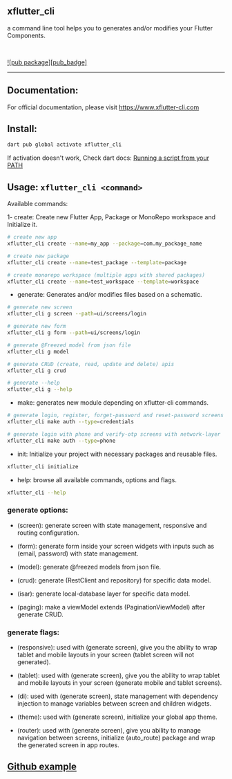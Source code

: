## xflutter_cli 
a command line tool helps you to generates and/or modifies your Flutter Components.

<br clear="left"/>

[![pub package][pub_badge]][pub_link]

---
## Documentation:
For official documentation, please visit https://www.xflutter-cli.com

## Install:
```sh
dart pub global activate xflutter_cli
```
If activation doesn't work, Check dart docs:
[Running a script from your PATH](https://dart.dev/tools/pub/cmd/pub-global#running-a-script-from-your-path)


## Usage: `xflutter_cli <command>`

Available commands:

1- create: Create new Flutter App, Package or MonoRepo workspace and Initialize it.
```sh
# create new app
xflutter_cli create --name=my_app --package=com.my_package_name

# create new package
xflutter_cli create --name=test_package --template=package

# create monorepo workspace (multiple apps with shared packages)
xflutter_cli create --name=test_workspace --template=workspace
```
- generate: Generates and/or modifies files based on a schematic.
```sh
# generate new screen
xflutter_cli g screen --path=ui/screens/login

# generate new form
xflutter_cli g form --path=ui/screens/login

# generate @Freezed model from json file
xflutter_cli g model

# generate CRUD (create, read, update and delete) apis
xflutter_cli g crud

# generate --help
xflutter_cli g --help
```
- make: generates new module depending on xflutter-cli commands.
```sh
# generate login, register, forget-password and reset-password screens with network-layer
xflutter_cli make auth --type=credentials

# generate login with phone and verify-otp screens with network-layer
xflutter_cli make auth --type=phone
```
- init: Initialize your project with necessary packages and reusable files.
```sh
xflutter_cli initialize
```
- help: browse all available commands, options and flags.
```sh
xflutter_cli --help
```

### generate options:

- (screen): generate screen with state management, responsive and routing configuration.

- (form): generate form inside your screen widgets with inputs such as (email, password) with state management.

- (model): generate @freezed models from json file.

- (crud): generate (RestClient and repository) for specific data model.

- (isar): generate local-database layer for specific data model. 

- (paging): make a viewModel extends (PaginationViewModel) after generate CRUD.

### generate flags:

- (responsive): used with (generate screen), give you the ability to wrap tablet and mobile layouts in your screen (tablet screen will not generated).

- (tablet): used with (generate screen), give you the ability to wrap tablet and mobile layouts in your screen (generate mobile and tablet screens).

- (di): used with (generate screen), state management with dependency injection to manage variables between screen and children widgets.

- (theme): used with (generate screen), initialize your global app theme.

- (router): used with (generate screen), give you ability to manage navigation between screens, initialize (auto_route) package and wrap the generated screen in app routes.

## [Github example](https://github.com/aghiadodeh/xflutter_cli_example)

[pub_link]: https://pub.dartlang.org/packages/xflutter_cli